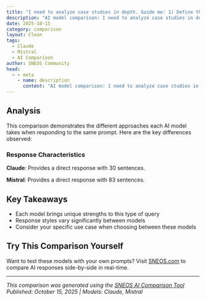 ```yaml
---
title: "I need to analyze case studies in depth. Guide me: 1) Define the case boundaries clearly"
description: "AI model comparison: I need to analyze case studies in depth. Guide me: 1) Define the case boundaries clearly..."
date: 2025-10-15
category: comparison
layout: Clean
tags:
  - Claude
  - Mistral
  - AI Comparison
author: SNEOS Community
head:
  - - meta
    - name: description
      content: "AI model comparison: I need to analyze case studies in depth. Guide me: 1) Define the case boundaries clearly..."
---
```


<ChatComparison
  title="I need to analyze case studies in depth. Guide me: 1) Define the case boundaries clearly"
  prompt="I need to analyze case studies in depth. Guide me: 1) Define the case boundaries clearly"
  :responses='{"Claude": "# Guide to Defining Case Boundaries Clearly\n\nDefining case boundaries is crucial for focused, rigorous analysis. Here\u0027s how to establish them effectively:\n\n## 1. **Identify the Unit of Analysis**\n\n**What exactly is your \u0022case\u0022?**\n- An individual person?\n- A team or department?\n- An entire organization?\n- A project or initiative?\n- A decision or event?\n- A time period?\n- A geographic location?\n\n**Example:** If studying \u0022digital transformation at Company X,\u0022 clarify whether you\u0027re analyzing:\n- The entire company-wide transformation\n- One specific department\u0027s transformation\n- A particular digital tool implementation\n- The decision-making process that led to transformation\n\n## 2. **Set Temporal Boundaries**\n\n**When does your case begin and end?**\n- Start date: What event, decision, or condition marks the beginning?\n- End date: What constitutes closure or completion?\n- Justify why these timeframes matter\n\n**Example:** \u0022This case examines the merger integration from announcement (Jan 2020) through cultural integration completion (Dec 2022), excluding pre-merger negotiations.\u0022\n\n## 3. **Establish Spatial/Geographic Boundaries**\n\n**Where does your case take place?**\n- Physical locations included/excluded\n- Organizational boundaries (which divisions, offices, subsidiaries?)\n- Market boundaries (which regions, countries?)\n\n## 4. **Define What\u0027s INCLUDED**\n\nBe explicit about:\n- **Actors/stakeholders** you\u0027ll examine\n- **Activities and processes** within scope\n- **Data sources** you\u0027ll use\n- **Contextual factors** you\u0027ll consider\n\n## 5. **Define What\u0027s EXCLUDED**\n\nEqually important\u2014state what\u0027s outside your case:\n- Related phenomena you won\u0027t address\n- Adjacent organizational units not included\n- Time periods before/after your focus\n- Peripheral stakeholders you won\u0027t interview\n\n**Why exclusions matter:** They prevent scope creep and clarify your analytical focus.\n\n## 6. **Justify Your Boundaries**\n\nExplain your rationale:\n- Why these boundaries make theoretical sense\n- How they align with your research questions\n- What practical constraints influenced your choices\n- How they enable meaningful comparison (if doing multiple cases)\n\n## 7. **Test Your Boundaries**\n\nAsk yourself:\n- \u2705 Can I clearly explain what\u0027s \u0022inside\u0022 vs. \u0022outside\u0022 my case?\n- \u2705 Are my boundaries appropriate for my research questions?\n- \u2705 Can I feasibly collect data within these boundaries?\n- \u2705 Will others understand and accept these limitations?\n\n---\n\n**Would you like me to continue with the next aspects of in-depth case analysis (such as data collection strategies, analytical frameworks, or validation methods)?**", "Mistral": "Analyzing case studies in depth requires a systematic approach to ensure you cover all critical aspects and draw meaningful conclusions. Defining the case boundaries clearly is the first crucial step. Here\u2019s a guide to help you through this process:\n\n### 1. Define the Case Boundaries Clearly\n\n**a. Identify the Case Context:**\n   - **Industry/Sector:** Determine the industry or sector the case study is focused on (e.g., healthcare, technology, finance).\n   - **Geographic Scope:** Specify the geographic boundaries (e.g., local, national, international).\n   - **Time Frame:** Establish the time period covered by the case study (e.g., historical, current, future projections).\n\n**b. Key Stakeholders:**\n   - **Primary Stakeholders:** Identify the main actors involved (e.g., company, customers, suppliers).\n   - **Secondary Stakeholders:** Consider other relevant parties (e.g., government, competitors, community).\n\n**c. Problem Statement:**\n   - **Core Issue:** Clearly define the central problem or challenge addressed in the case study.\n   - **Sub-Issues:** Identify any related or secondary issues that contribute to the core problem.\n\n**d. Objectives:**\n   - **Goals:** Outline the objectives or goals that the case study aims to achieve.\n   - **Success Criteria:** Define what constitutes success in addressing the problem.\n\n**e. Constraints and Assumptions:**\n   - **Constraints:** List any limitations or constraints that affect the case study (e.g., budget, regulatory requirements).\n   - **Assumptions:** Note any assumptions made in the case study that could influence the analysis.\n\n### 2. Gather and Organize Data\n\n**a. Data Collection:**\n   - **Primary Data:** Collect data directly from the case study (e.g., interviews, surveys, financial reports).\n   - **Secondary Data:** Gather additional information from external sources (e.g., industry reports, academic articles).\n\n**b. Data Organization:**\n   - **Categorize Data:** Organize the data into relevant categories (e.g., financial, operational, market).\n   - **Chronological Order:** Arrange the data in a timeline if the case study spans a significant period.\n\n### 3. Analyze the Case\n\n**a. SWOT Analysis:**\n   - **Strengths:** Identify the strengths of the organization or situation.\n   - **Weaknesses:** Note any weaknesses or vulnerabilities.\n   - **Opportunities:** Highlight potential opportunities for improvement or growth.\n   - **Threats:** Recognize external threats that could impact the case.\n\n**b. Root Cause Analysis:**\n   - **Cause and Effect:** Use tools like the Fishbone Diagram to identify the root causes of the problem.\n   - **5 Whys:** Ask \u0022why\u0022 five times to get to the root cause of the issue.\n\n**c. Financial Analysis:**\n   - **Revenue and Costs:** Analyze the financial data to understand revenue streams, costs, and profitability.\n   - **Break-Even Analysis:** Determine the break-even point to assess financial viability.\n\n**d. Market Analysis:**\n   - **Market Trends:** Identify current market trends and their impact on the case.\n   - **Competitor Analysis:** Evaluate the competitive landscape and the position of the organization within it.\n\n### 4. Develop Solutions\n\n**a. Generate Alternatives:**\n   - **Brainstorming:** Come up with a variety of potential solutions to the problem.\n   - **Feasibility Analysis:** Assess the feasibility of each alternative in terms of cost, time, and resources.\n\n**b. Evaluate Alternatives:**\n   - **Criteria for Evaluation:** Define criteria for evaluating the alternatives (e.g., effectiveness, efficiency, risk).\n   - **Scoring and Ranking:** Use a scoring system to rank the alternatives based on the evaluation criteria.\n\n### 5. Implement and Monitor\n\n**a. Implementation Plan:**\n   - **Action Steps:** Develop a detailed plan for implementing the chosen solution.\n   - **Timeline:** Create a timeline for the implementation process.\n\n**b. Monitoring and Evaluation:**\n   - **Key Performance Indicators (KPIs):** Define KPIs to measure the success of the implementation.\n   - **Feedback Loop:** Establish a feedback mechanism to monitor progress and make adjustments as needed.\n\n### 6. Draw Conclusions\n\n**a. Summary of Findings:**\n   - **Key Insights:** Summarize the key insights and findings from the analysis.\n   - **Lessons Learned:** Identify any lessons learned that can be applied to similar situations.\n\n**b. Recommendations:**\n   - **Actionable Recommendations:** Provide clear and actionable recommendations based on the analysis.\n   - **Future Directions:** Suggest potential future directions or areas for further research.\n\nBy following these steps, you can ensure a thorough and systematic analysis of case studies, leading to well-informed conclusions and actionable recommendations."}' published-date="{DateTime.UtcNow:HH:mm}"
/>

## Analysis

This comparison demonstrates the different approaches each AI model takes when responding to the same prompt. Here are the key differences observed:

### Response Characteristics

**Claude**: Provides a direct response with 30 sentences. 

**Mistral**: Provides a direct response with 83 sentences. 

## Key Takeaways

- Each model brings unique strengths to this type of query
- Response styles vary significantly between models
- Consider your specific use case when choosing between these models

## Try This Comparison Yourself

Want to test these models with your own prompts? Visit [SNEOS.com](https://sneos.com) to compare AI responses side-by-side in real-time.

---

*This comparison was generated using the [SNEOS AI Comparison Tool](https://sneos.com)*
*Published: October 15, 2025 | Models: Claude, Mistral*
